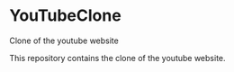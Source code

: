 # YouTubeClone
Clone of the youtube website

This repository contains the clone of the youtube website.
